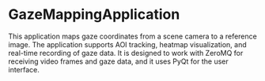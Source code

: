 # GazeMappingApplication
This application maps gaze coordinates from a scene camera to a reference image. The application supports AOI tracking, heatmap visualization, and real-time recording of gaze data. It is designed to work with ZeroMQ for receiving video frames and gaze data, and it uses PyQt for the user interface.
